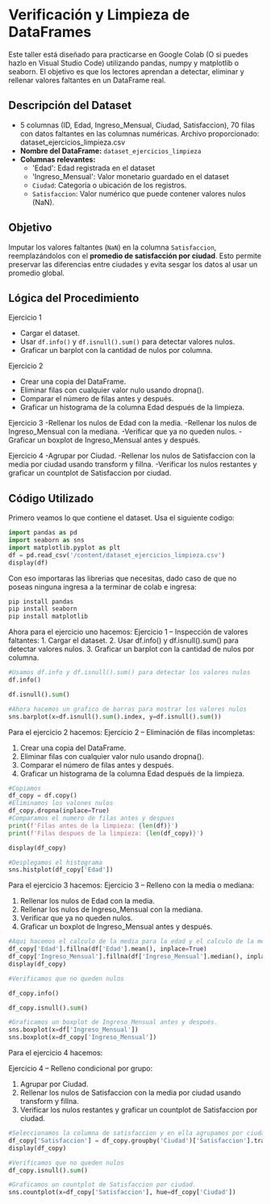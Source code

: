# Verificación y Limpieza de DataFrames
Este taller está diseñado para practicarse en Google Colab (O si puedes hazlo en Visual Studio Code) utilizando pandas, numpy y matplotlib o seaborn. El objetivo es que los lectores aprendan a detectar, eliminar y rellenar valores faltantes en un DataFrame real.
## Descripción del Dataset
- 5 columnas (ID, Edad, Ingreso_Mensual, Ciudad, Satisfaccion), 70 filas con datos faltantes en
las columnas numéricas. Archivo proporcionado: dataset_ejercicios_limpieza.csv
- **Nombre del DataFrame:** `dataset_ejercicios_limpieza`
- **Columnas relevantes:**
  - 'Edad': Edad registrada en el dataset
  - 'Ingreso_Mensual': Valor monetario guardado en el dataset
  - `Ciudad`: Categoría o ubicación de los registros.
  - `Satisfaccion`: Valor numérico que puede contener valores nulos (NaN).

## Objetivo

Imputar los valores faltantes (`NaN`) en la columna `Satisfaccion`, reemplazándolos con el **promedio de satisfacción por ciudad**. Esto permite preservar las diferencias entre ciudades y evita sesgar los datos al usar un promedio global.

## Lógica del Procedimiento

Ejercicio 1
- Cargar el dataset.
- Usar `df.info()` y `df.isnull().sum()` para detectar valores nulos.
- Graficar un barplot con la cantidad de nulos por columna.

Ejercicio 2
- Crear una copia del DataFrame.
- Eliminar filas con cualquier valor nulo usando dropna().
- Comparar el número de filas antes y después.
- Graficar un histograma de la columna Edad después de la limpieza.

Ejercicio 3
-Rellenar los nulos de Edad con la media.
-Rellenar los nulos de Ingreso_Mensual con la mediana.
-Verificar que ya no queden nulos.
-Graficar un boxplot de Ingreso_Mensual antes y después.

Ejercicio 4
-Agrupar por Ciudad.
-Rellenar los nulos de Satisfaccion con la media por ciudad usando transform y fillna.
-Verificar los nulos restantes y graficar un countplot de Satisfaccion por ciudad.

## Código Utilizado

Primero veamos lo que contiene el dataset.
Usa el siguiente codigo:
```python
import pandas as pd
import seaborn as sns
import matplotlib.pyplot as plt
df = pd.read_csv('/content/dataset_ejercicios_limpieza.csv')
display(df)
```
Con eso importaras las librerias que necesitas, dado caso de que no poseas ninguna ingresa a la terminar de colab e ingresa:
```python
pip install pandas
pip install seaborn
pip install matplotlib
```

Ahora para el ejercicio uno hacemos:
Ejercicio 1 – Inspección de valores faltantes: 1. Cargar el dataset. 2. Usar df.info() y
df.isnull().sum() para detectar valores nulos. 3. Graficar un barplot con la cantidad de nulos por
columna.
```python
#Usamos df.info y df.isnull().sum() para detectar los valores nulos
df.info()

df.isnull().sum()

#Ahora hacemos un grafico de barras para mostrar los valores nulos
sns.barplot(x=df.isnull().sum().index, y=df.isnull().sum())
```

Para el ejercicio 2 hacemos:
Ejercicio 2 – Eliminación de filas incompletas: 
1. Crear una copia del DataFrame.
2. Eliminar filas con cualquier valor nulo usando dropna().
3. Comparar el número de filas antes y después.
4. Graficar un histograma de la columna Edad después de la limpieza.

   
```python
#Copiamos
df_copy = df.copy()
#Eliminamos los valones nulos
df_copy.dropna(inplace=True)
#Comparamos el numero de filas antes y despues
print(f'Filas antes de la limpieza: {len(df)}')
print(f'Filas despues de la limpieza: {len(df_copy)}')

display(df_copy)

#Desplegamos el histograma
sns.histplot(df_copy['Edad'])
```

Para el ejercicio 3 hacemos:
Ejercicio 3 – Relleno con la media o mediana: 
1. Rellenar los nulos de Edad con la media.
2. Rellenar los nulos de Ingreso_Mensual con la mediana.
3. Verificar que ya no queden nulos.
4. Graficar un boxplot de Ingreso_Mensual antes y después.
```python
#Aqui hacemos el calculo de la media para la edad y el calculo de la mediana en Ingreso_Mensual
df_copy['Edad'].fillna(df['Edad'].mean(), inplace=True)
df_copy['Ingreso_Mensual'].fillna(df['Ingreso_Mensual'].median(), inplace=True)
display(df_copy)

#Verificamos que no queden nulos

df_copy.info()

df_copy.isnull().sum()

#Graficamos un boxplot de Ingreso_Mensual antes y después.
sns.boxplot(x=df['Ingreso_Mensual'])
sns.boxplot(x=df_copy['Ingreso_Mensual'])
```

Para el ejercicio 4 hacemos:

Ejercicio 4 – Relleno condicional por grupo: 
1. Agrupar por Ciudad.
2. Rellenar los nulos de Satisfaccion con la media por ciudad usando transform y fillna.
3. Verificar los nulos restantes y graficar un countplot de Satisfaccion por ciudad.
```python
#Seleccionamos la columna de satisfaccion y en ella agrupamos por ciudad, rellenamos los nulos de satisfaccion con la media por ciudad 
df_copy['Satisfaccion'] = df_copy.groupby('Ciudad')['Satisfaccion'].transform(lambda x: x.fillna(x.mean()))
display(df_copy)

#Verificamos que no queden nulos
df_copy.isnull().sum()

#Graficamos un countplot de Satisfaccion por ciudad.
sns.countplot(x=df_copy['Satisfaccion'], hue=df_copy['Ciudad'])
``` 
